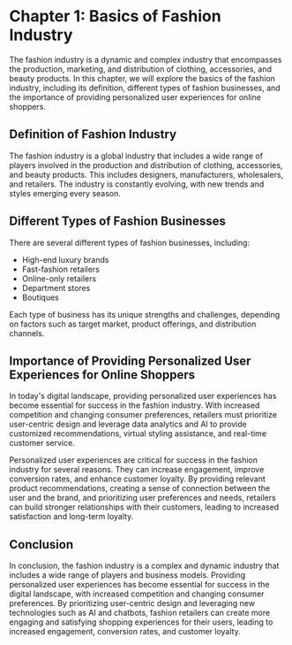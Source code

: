 Chapter 1: Basics of Fashion Industry
=====================================

The fashion industry is a dynamic and complex industry that encompasses the production, marketing, and distribution of clothing, accessories, and beauty products. In this chapter, we will explore the basics of the fashion industry, including its definition, different types of fashion businesses, and the importance of providing personalized user experiences for online shoppers.

Definition of Fashion Industry
------------------------------

The fashion industry is a global industry that includes a wide range of players involved in the production and distribution of clothing, accessories, and beauty products. This includes designers, manufacturers, wholesalers, and retailers. The industry is constantly evolving, with new trends and styles emerging every season.

Different Types of Fashion Businesses
-------------------------------------

There are several different types of fashion businesses, including:

* High-end luxury brands
* Fast-fashion retailers
* Online-only retailers
* Department stores
* Boutiques

Each type of business has its unique strengths and challenges, depending on factors such as target market, product offerings, and distribution channels.

Importance of Providing Personalized User Experiences for Online Shoppers
-------------------------------------------------------------------------

In today's digital landscape, providing personalized user experiences has become essential for success in the fashion industry. With increased competition and changing consumer preferences, retailers must prioritize user-centric design and leverage data analytics and AI to provide customized recommendations, virtual styling assistance, and real-time customer service.

Personalized user experiences are critical for success in the fashion industry for several reasons. They can increase engagement, improve conversion rates, and enhance customer loyalty. By providing relevant product recommendations, creating a sense of connection between the user and the brand, and prioritizing user preferences and needs, retailers can build stronger relationships with their customers, leading to increased satisfaction and long-term loyalty.

Conclusion
----------

In conclusion, the fashion industry is a complex and dynamic industry that includes a wide range of players and business models. Providing personalized user experiences has become essential for success in the digital landscape, with increased competition and changing consumer preferences. By prioritizing user-centric design and leveraging new technologies such as AI and chatbots, fashion retailers can create more engaging and satisfying shopping experiences for their users, leading to increased engagement, conversion rates, and customer loyalty.
